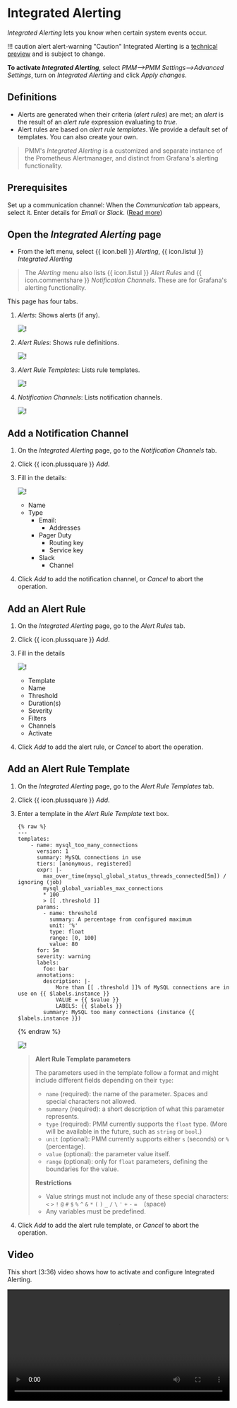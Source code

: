 # Integrated Alerting

*Integrated Alerting* lets you know when certain system events occur.

!!! caution alert alert-warning "Caution"
    Integrated Alerting is a [technical preview](../details/glossary.md#technical-preview) and is subject to change.

**To activate *Integrated Alerting***, select *PMM-->PMM Settings-->Advanced Settings*, turn on *Integrated Alerting* and click *Apply changes*.

<!-- incomplete flow diagram
```plantuml
@startuml
!include docs/_images/plantuml_styles.puml
|//PMM Settings//|
start
:Activate //Integrated Alerting//;
if (//Communication// settings) then
    :Email;
else
    :Slack;
endif
|//Integrated Alerting//|
:Add //Notification Channel//;
if (Alert Rule Template?) then
    :Select;
else
    |Server|
    -[dashed]->
    :Create;
    note right
        Edit on filesystem
    end note
    -[dashed]->
endif
|//Integrated Alerting//|
:Add //Alert Rule//;
stop
@enduml
```
-->
## Definitions

- Alerts are generated when their criteria (*alert rules*) are met; an *alert* is the result of an *alert rule* expression evaluating to *true*.
- Alert rules are based on *alert rule templates*. We provide a default set of templates. You can also create your own.

> PMM's *Integrated Alerting* is a customized and separate instance of the Prometheus Alertmanager, and distinct from Grafana's alerting functionality.

## Prerequisites

Set up a communication channel: When the *Communication* tab appears, select it. Enter details for *Email* or *Slack*. ([Read more](../how-to/configure.md#advanced-settings))

## Open the *Integrated Alerting* page

- From the left menu, select {{ icon.bell }} *Alerting*, {{ icon.listul }} *Integrated Alerting*

> The *Alerting* menu also lists {{ icon.listul }} *Alert Rules* and {{ icon.commentshare }} *Notification Channels*. These are for Grafana's alerting functionality.

This page has four tabs.

1. *Alerts*: Shows alerts (if any).

    ![!](../_images/PMM_Integrated_Alerting_Alerts.jpg)

2. *Alert Rules*: Shows rule definitions.

    ![!](../_images/PMM_Integrated_Alerting_Alert_Rules.jpg)

3. *Alert Rule Templates*: Lists rule templates.

    ![!](../_images/PMM_Integrated_Alerting_Alert_Rule_Templates.jpg)

4. *Notification Channels*: Lists notification channels.

    ![!](../_images/PMM_Integrated_Alerting_Notification_Channels.jpg)

## Add a Notification Channel

1. On the *Integrated Alerting* page, go to the *Notification Channels* tab.

2. Click {{ icon.plussquare }} *Add*.

3. Fill in the details:

    ![!](../_images/PMM_Integrated_Alerting_Notification_Channels_Add_Form.jpg)

    - Name
    - Type
        - Email:
            - Addresses
        - Pager Duty
            - Routing key
            - Service key
        - Slack
            - Channel

4. Click *Add* to add the notification channel, or *Cancel* to abort the operation.

## Add an Alert Rule

1. On the *Integrated Alerting* page, go to the *Alert Rules* tab.

2. Click {{ icon.plussquare }} *Add*.

3. Fill in the details

    ![!](../_images/PMM_Integrated_Alerting_Alert_Rules_Add_Form.jpg)

    - Template
    - Name
    - Threshold
    - Duration(s)
    - Severity
    - Filters
    - Channels
    - Activate

4. Click *Add* to add the alert rule, or *Cancel* to abort the operation.

## Add an Alert Rule Template

1. On the *Integrated Alerting* page, go to the *Alert Rule Templates* tab.

2. Click {{ icon.plussquare }} *Add*.

3. Enter a template in the *Alert Rule Template* text box.

    ```
    {% raw %}
    ---
    templates:
        - name: mysql_too_many_connections
          version: 1
          summary: MySQL connections in use
          tiers: [anonymous, registered]
          expr: |-
            max_over_time(mysql_global_status_threads_connected[5m]) / ignoring (job)
            mysql_global_variables_max_connections
            * 100
            > [[ .threshold ]]
          params:
            - name: threshold
              summary: A percentage from configured maximum
              unit: '%'
              type: float
              range: [0, 100]
              value: 80
          for: 5m
          severity: warning
          labels:
            foo: bar
          annotations:
            description: |-
                More than [[ .threshold ]]% of MySQL connections are in use on {{ $labels.instance }}
                VALUE = {{ $value }}
                LABELS: {{ $labels }}
            summary: MySQL too many connections (instance {{ $labels.instance }})
    ```
    {% endraw %}

    ![!](../_images/PMM_Integrated_Alerting_Alert_Rule_Templates_Add_Form.jpg)

    > **Alert Rule Template parameters**
    >
    > The parameters used in the template follow a format and might include different fields depending on their `type`:
    >
    > - `name` (required): the name of the parameter. Spaces and special characters not allowed.
    > - `summary` (required): a short description of what this parameter represents.
    > - `type` (required): PMM currently supports the `float` type. (More will be available in the future, such as `string` or `bool`.)
    > - `unit` (optional): PMM currently supports either `s` (seconds) or `%` (percentage).
    > - `value` (optional): the parameter value itself.
    > - `range` (optional): only for `float` parameters, defining the boundaries for the value.
    >
    > **Restrictions**
    >
    > - Value strings must not include any of these special characters: `<` `>` `!` `@` `#` `$` `%` `^` `&` `*` `(` `)` `_` `/` `\` `'` `+` `-` `=` ` ` (space)
    > - Any variables must be predefined.

4. Click *Add* to add the alert rule template, or *Cancel* to abort the operation.


## Video

This short (3:36) video shows how to activate and configure Integrated Alerting.

<video width="100%" controls>
  <source src="../_images/Integrated-Alerting.mp4" type="video/mp4">
  Your browser does not support playing this video.
</video>